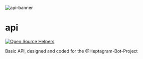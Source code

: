 ![api-banner](https://user-images.githubusercontent.com/65788728/160951590-5df2fc03-f51b-4d74-9d9a-cf217f5316e2.png)

# api
[![Open Source Helpers](https://www.codetriage.com/heptagram-bot-project/api/badges/users.svg)](https://www.codetriage.com/heptagram-bot-project/api)

Basic API, designed and coded for the @Heptagram-Bot-Project
